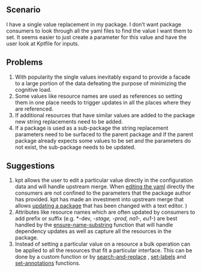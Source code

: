 ## Scenario

I have a single value replacement in my package. I don’t want package consumers 
to look through all the yaml files to find the value I want them to set. It 
seems easier to just create a parameter for this value and have the user look 
at Kptfile for inputs.

## Problems

1. With popularity the single values inevitably expand to provide a facade to 
a large portion of the data defeating the purpose of minimizing the cognitive 
load.
1. Some values like resource names are used as references so setting them in 
one place needs to trigger updates in all the places where they are referenced.
1. If additional resources that have similar values are added to the package 
new string replacements need to be added.
1. If a package is used as a sub-package the string replacement parameters need 
to be surfaced to the parent package and if the parent package already expects 
some values to be set and the parameters do not exist, the sub-package needs to 
be updated.

## Suggestions

1. kpt allows the user to edit a particular value directly in the configuration 
data and will handle upstream merge.  When [editing the yaml] directly the 
consumers are not confined to the parameters that the package author has 
provided.  kpt has made an investment into upstream merge that allows 
[updating a package] that has been changed with a text editor. )
1. Attributes like resource names which are often updated by consumers to add 
prefix or suffix (e.g. *-dev, *-stage, *-prod, na1-*, eu1-*) are best handled 
by the [ensure-name-substring] function that will handle dependency updates as 
well as capture all the resources in the package.
1. Instead of setting a particular value on a resource a bulk operation can be 
applied to all the resources that fit a particular interface.  This can be done 
by a custom function or by [search-and-replace] , [set-labels] and 
[set-annotations] functions.


[editing the yaml]: /book/03-packages/03-editing-a-package
[updating a package]: /book/03-packages/05-updating-a-package
[ensure-name-substring]: https://catalog.kpt.dev/ensure-name-substring/v0.1/
[search-and-replace]: https://catalog.kpt.dev/search-replace/v0.2/
[set-labels]: https://catalog.kpt.dev/set-labels/v0.1/
[set-annotations]: https://catalog.kpt.dev/set-annotations/v0.1/
